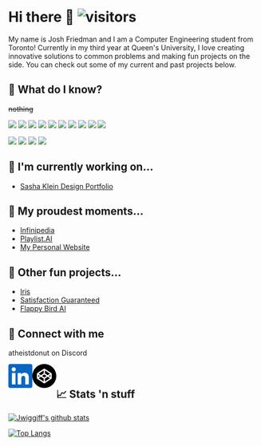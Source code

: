 # Hi there 👋 ![visitors](https://visitor-badge.glitch.me/badge?page_id=Jwiggiff)
My name is Josh Friedman and I am a Computer Engineering student from Toronto! Currently in my third year at Queen's University, I love creating innovative solutions to common problems and making fun projects on the side. You can check out some of my current and past projects below.

## &#129504; What do I know?
~~nothing~~

![](https://img.shields.io/badge/Language-JavaScript-informational?style=flat&logo=JavaScript&logoColor=white&color=brightgreen)
![](https://img.shields.io/badge/Language-TypeScript-informational?style=flat&logo=TypeScript&logoColor=white&color=brightgreen)
![](https://img.shields.io/badge/Language-HTML5-informational?style=flat&logo=HTML5&logoColor=white&color=brightgreen)
![](https://img.shields.io/badge/Language-CSS3-informational?style=flat&logo=CSS3&logoColor=white&color=brightgreen)
![](https://img.shields.io/badge/Language-React-informational?style=flat&logo=React&logoColor=white&color=brightgreen)
![](https://img.shields.io/badge/Language-Flutter-informational?style=flat&logo=Flutter&logoColor=white&color=yellow)
![](https://img.shields.io/badge/Language-Java-informational?style=flat&logo=Java&logoColor=white&color=orange)
![](https://img.shields.io/badge/Language-SQL-informational?style=flat&logo=SQL&logoColor=white&color=orange)
![](https://img.shields.io/badge/Language-C-informational?style=flat&logo=C&logoColor=white&color=red)
![](https://img.shields.io/badge/Language-Python-informational?style=flat&logo=python&logoColor=white&color=red)

![](https://img.shields.io/badge/Tool-Git-informational?style=flat&logo=Git&logoColor=white&color=brightgreen)
![](https://img.shields.io/badge/Tool-AWS-informational?style=flat&logo=amazonaws&logoColor=white&color=brightgreen)
![](https://img.shields.io/badge/Tool-Firebase-informational?style=flat&logo=Firebase&logoColor=white&color=brightgreen)
![](https://img.shields.io/badge/Tool-Linux-informational?style=flat&logo=Linux&logoColor=white&color=yellow)

## &#x1F6A7; I'm currently working on...
- [Sasha Klein Design Portfolio](https://github.com/jwiggiff/sasha-klein)

## &#128084; My proudest moments...
- [Infinipedia](https://github.com/Jwiggiff/infinipedia)
- [Playlist.AI](https://github.com/ethanwhitcher/playlist.ai)
- [My Personal Website](https://joshfriedman.dev)

## &#127881; Other fun projects...
- [Iris](https://github.com/Jwiggiff/QHacks22)
- [Satisfaction Guaranteed](https://Jwiggiff.github.io/Satisfaction-Guaranteed)
- [Flappy Bird AI](https://github.com/Jwiggiff/AI-Flappy-Bird)

## &#x1F4F2; Connect with me

atheistdonut on Discord

<a href="https://www.linkedin.com/in/josh-friedman-1b9222199/">
  <img align="left" alt="Linkedin" src="/assets/linkedin.svg" />
</a>
<a href="https://codepen.io/jwiggiff">
  <img align="left" alt="CodePen" src="/assets/codepen.svg" />
</a>

<br />

## &#x1F4C8; Stats 'n stuff
[![Jwiggiff's github stats](https://github-readme-stats.vercel.app/api?username=jwiggiff&count_private=true&show_icons=true&include_all_commits=true&theme=dark&hide_border=true)](https://github.com/anuraghazra/github-readme-stats)

[![Top Langs](https://github-readme-stats.vercel.app/api/top-langs/?username=jwiggiff&layout=compact&theme=dark&hide_border=true)](https://github.com/anuraghazra/github-readme-stats)


[1]: https://www.linkedin.com/in/josh-friedman-1b9222199/
[2]: https://codepen.io/jwiggiff

<!--
**Jwiggiff/Jwiggiff** is a ✨ _special_ ✨ repository because its `README.md` (this file) appears on your GitHub profile.

Here are some ideas to get you started:

- 🔭 I’m currently working on ...
- 🌱 I’m currently learning ...
- 👯 I’m looking to collaborate on ...
- 🤔 I’m looking for help with ...
- 💬 Ask me about ...
- 📫 How to reach me: ...
- 😄 Pronouns: ...
- ⚡ Fun fact: ...
-->
